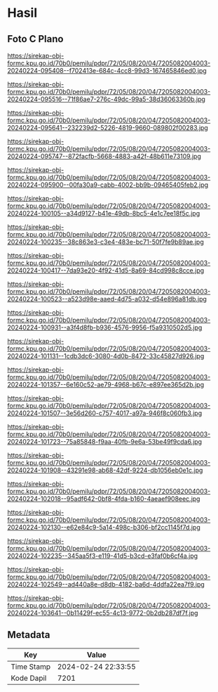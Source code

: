 # Hasil

## Foto C Plano

https://sirekap-obj-formc.kpu.go.id/70b0/pemilu/pdpr/72/05/08/20/04/7205082004003-20240224-095408--f702413e-684c-4cc8-99d3-167465846ed0.jpg

https://sirekap-obj-formc.kpu.go.id/70b0/pemilu/pdpr/72/05/08/20/04/7205082004003-20240224-095516--71f86ae7-276c-49dc-99a5-38d36063360b.jpg

https://sirekap-obj-formc.kpu.go.id/70b0/pemilu/pdpr/72/05/08/20/04/7205082004003-20240224-095641--232239d2-5226-4819-9660-089802f00283.jpg

https://sirekap-obj-formc.kpu.go.id/70b0/pemilu/pdpr/72/05/08/20/04/7205082004003-20240224-095747--872facfb-5668-4883-a42f-48b611e73109.jpg

https://sirekap-obj-formc.kpu.go.id/70b0/pemilu/pdpr/72/05/08/20/04/7205082004003-20240224-095900--00fa30a9-cabb-4002-bb9b-09465405feb2.jpg

https://sirekap-obj-formc.kpu.go.id/70b0/pemilu/pdpr/72/05/08/20/04/7205082004003-20240224-100105--a34d9127-b41e-49db-8bc5-4e1c7ee18f5c.jpg

https://sirekap-obj-formc.kpu.go.id/70b0/pemilu/pdpr/72/05/08/20/04/7205082004003-20240224-100235--38c863e3-c3e4-483e-bc71-50f7fe9b89ae.jpg

https://sirekap-obj-formc.kpu.go.id/70b0/pemilu/pdpr/72/05/08/20/04/7205082004003-20240224-100417--7da93e20-4f92-41d5-8a69-84cd998c8cce.jpg

https://sirekap-obj-formc.kpu.go.id/70b0/pemilu/pdpr/72/05/08/20/04/7205082004003-20240224-100523--a523d98e-aaed-4d75-a032-d54e896a81db.jpg

https://sirekap-obj-formc.kpu.go.id/70b0/pemilu/pdpr/72/05/08/20/04/7205082004003-20240224-100931--a3f4d8fb-b936-4576-9956-f5a9310502d5.jpg

https://sirekap-obj-formc.kpu.go.id/70b0/pemilu/pdpr/72/05/08/20/04/7205082004003-20240224-101131--1cdb3dc6-3080-4d0b-8472-33c45827d926.jpg

https://sirekap-obj-formc.kpu.go.id/70b0/pemilu/pdpr/72/05/08/20/04/7205082004003-20240224-101357--6e160c52-ae79-4968-b67c-e897ee365d2b.jpg

https://sirekap-obj-formc.kpu.go.id/70b0/pemilu/pdpr/72/05/08/20/04/7205082004003-20240224-101507--3e56d260-c757-4017-a97a-946f8c060fb3.jpg

https://sirekap-obj-formc.kpu.go.id/70b0/pemilu/pdpr/72/05/08/20/04/7205082004003-20240224-101723--75a85848-f9aa-40fb-9e6a-53be49f9cda6.jpg

https://sirekap-obj-formc.kpu.go.id/70b0/pemilu/pdpr/72/05/08/20/04/7205082004003-20240224-101908--43291e98-ab68-42df-9224-db1056eb0e1c.jpg

https://sirekap-obj-formc.kpu.go.id/70b0/pemilu/pdpr/72/05/08/20/04/7205082004003-20240224-102018--95adf642-0bf8-4fda-b160-4aeaef908eec.jpg

https://sirekap-obj-formc.kpu.go.id/70b0/pemilu/pdpr/72/05/08/20/04/7205082004003-20240224-102130--e62e84c9-5a14-498c-b306-bf2cc1145f7d.jpg

https://sirekap-obj-formc.kpu.go.id/70b0/pemilu/pdpr/72/05/08/20/04/7205082004003-20240224-102235--345aa5f3-e119-41d5-b3cd-e3faf0b6cf4a.jpg

https://sirekap-obj-formc.kpu.go.id/70b0/pemilu/pdpr/72/05/08/20/04/7205082004003-20240224-102549--ad440a8e-d8db-4182-ba6d-4ddfa22ea7f9.jpg

https://sirekap-obj-formc.kpu.go.id/70b0/pemilu/pdpr/72/05/08/20/04/7205082004003-20240224-103641--0b11429f-ec55-4c13-9772-0b2db287df7f.jpg


## Metadata

| Key        | Value               |
| ---------- | ------------------- |
| Time Stamp | 2024-02-24 22:33:55 |
| Kode Dapil | 7201                |



